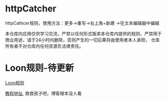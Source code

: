 # httpCatcher
httpCathcer规则，使用方法：更多->重写->右上角+新建 ->在文本编辑器中编辑

本仓库内应用仅供学习交流，严禁以任何形式贩卖本仓库内提供的规则，严禁用于商业用途，请于24小时内删除，否则产生的一切后果将由使用者本人承担， 仓库所有者不对仓库内任何资源负法律责任。

# Loon规则-待更新
[Loon规则](https://github.com/yukerui/Loon-rules)

[教程地址](https://blog.930113.xyz), 救救孩子吧，博客根本没人看
